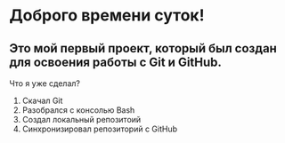 # Доброго времени суток!

## Это мой первый проект, который был создан для освоения работы с Git и GitHub.

Что я уже сделал?
1. Скачал Git
2. Разобрался с консолью Bash
3. Создал локальный репозитоий
4. Синхронизировал репозиторий с GitHub

